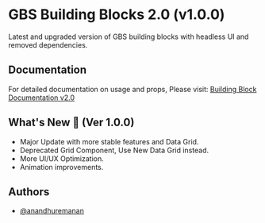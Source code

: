 # GBS Building Blocks 2.0 (v1.0.0)

Latest and upgraded version of GBS building blocks with headless UI and removed dependencies.

## Documentation

For detailed documentation on usage and props, Please visit: [Building Block Documentation v2.0](https://blackmax-designs.gitbook.io/building-block-v2.0)

## What's New 🎉 (Ver 1.0.0)

- Major Update with more stable features and Data Grid.
- Deprecated Grid Component, Use New Data Grid instead.
- More UI/UX Optimization.
- Animation improvements. 

## Authors

- [@anandhuremanan](https://www.github.com/anandhuremanan)
